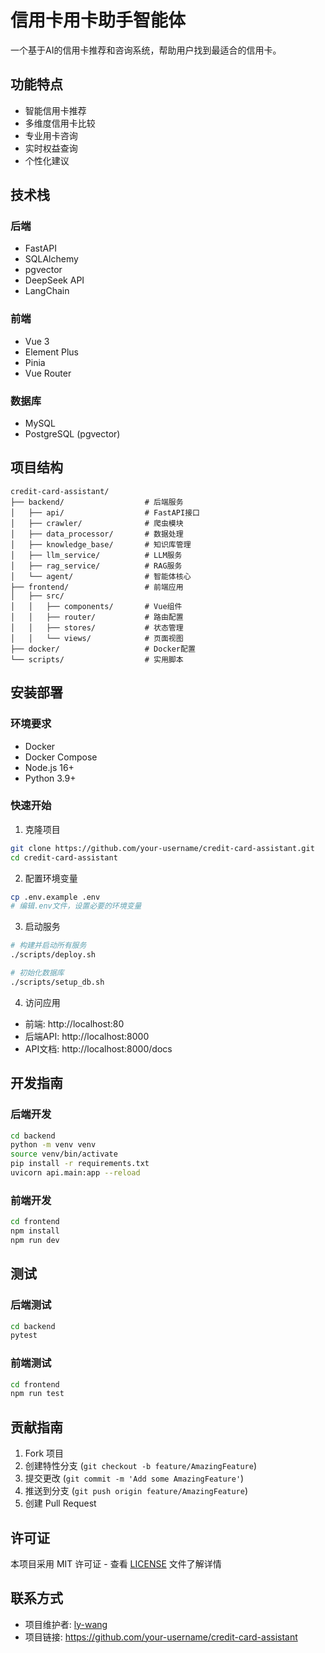 # 信用卡用卡助手智能体

一个基于AI的信用卡推荐和咨询系统，帮助用户找到最适合的信用卡。

## 功能特点

- 智能信用卡推荐
- 多维度信用卡比较
- 专业用卡咨询
- 实时权益查询
- 个性化建议

## 技术栈

### 后端
- FastAPI
- SQLAlchemy
- pgvector
- DeepSeek API
- LangChain

### 前端
- Vue 3
- Element Plus
- Pinia
- Vue Router

### 数据库
- MySQL
- PostgreSQL (pgvector)

## 项目结构

```
credit-card-assistant/
├── backend/                  # 后端服务
│   ├── api/                  # FastAPI接口
│   ├── crawler/              # 爬虫模块
│   ├── data_processor/       # 数据处理
│   ├── knowledge_base/       # 知识库管理
│   ├── llm_service/          # LLM服务
│   ├── rag_service/          # RAG服务
│   └── agent/                # 智能体核心
├── frontend/                 # 前端应用
│   ├── src/
│   │   ├── components/       # Vue组件
│   │   ├── router/           # 路由配置
│   │   ├── stores/           # 状态管理
│   │   └── views/            # 页面视图
├── docker/                   # Docker配置
└── scripts/                  # 实用脚本
```

## 安装部署

### 环境要求
- Docker
- Docker Compose
- Node.js 16+
- Python 3.9+

### 快速开始

1. 克隆项目
```bash
git clone https://github.com/your-username/credit-card-assistant.git
cd credit-card-assistant
```

2. 配置环境变量
```bash
cp .env.example .env
# 编辑.env文件，设置必要的环境变量
```

3. 启动服务
```bash
# 构建并启动所有服务
./scripts/deploy.sh

# 初始化数据库
./scripts/setup_db.sh
```

4. 访问应用
- 前端: http://localhost:80
- 后端API: http://localhost:8000
- API文档: http://localhost:8000/docs

## 开发指南

### 后端开发
```bash
cd backend
python -m venv venv
source venv/bin/activate
pip install -r requirements.txt
uvicorn api.main:app --reload
```

### 前端开发
```bash
cd frontend
npm install
npm run dev
```

## 测试

### 后端测试
```bash
cd backend
pytest
```

### 前端测试
```bash
cd frontend
npm run test
```

## 贡献指南

1. Fork 项目
2. 创建特性分支 (`git checkout -b feature/AmazingFeature`)
3. 提交更改 (`git commit -m 'Add some AmazingFeature'`)
4. 推送到分支 (`git push origin feature/AmazingFeature`)
5. 创建 Pull Request

## 许可证

本项目采用 MIT 许可证 - 查看 [LICENSE](LICENSE) 文件了解详情

## 联系方式

- 项目维护者: [ly-wang]()
- 项目链接: https://github.com/your-username/credit-card-assistant 
